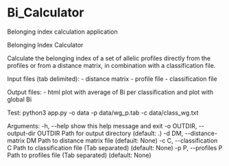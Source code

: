 # Bi_Calculator
Belonging index calculation application

Belonging Index Calculator

Calculate the belonging index of a set of allelic profiles directly from the 
profiles or from a distance matrix, in combination with a classification file.

Input files (tab delimited):
    - distance matrix
    - profile file
    - classification file
   
Output files:
    - html plot with average of Bi per classification and plot with global Bi
    

Test:
    python3 app.py -o data -p data/wg_p.tab -c data/class_wg.txt
    
Arguments:
  -h, --help            show this help message and exit
  -o OUTDIR, --output-dir OUTDIR
                        Path for output directory (default: .)
  -d DM, --distance-matrix DM
                        Path to distance matrix file (default: None)
  -c C, --classification C
                        Path to classification file (Tab separated) (default:
                        None)
  -p P, --profiles P    Path to profiles file (Tab separated) (default: None)
